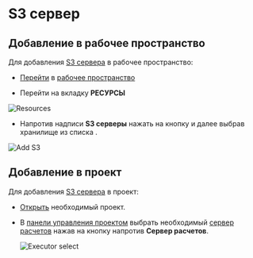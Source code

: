 # S3 сервер

## Добавление в рабочее пространство

Для добавления [S3 сервера][1] в рабочее пространство:

- [Перейти](/docs/instructions/#переход-в-рабочее-пространство) в [рабочее пространство](/docs/desc/workspace.md)

- Перейти на вкладку **РЕСУРСЫ**

![Resources](/images/common/dashboard_user_workspace_resources_new.png)

- Напротив надписи <span class="iconify-inline" data-icon="mdi:folder-network"></span> **S3 серверы** нажать на кнопку <span class="iconify-inline" data-icon="mdi:plus"></span> <span class='iconify-inline' data-icon='ph:number-circle-one-fill' style="color: red"></span> и далее выбрав хранилище из списка <span class='iconify-inline' data-icon='ph:number-circle-two-fill' style="color: red"></span>.

![Add S3](/images/common/dashboard_user_workspace_resources_add_s3.png)

## Добавление в проект

Для добавления [S3 сервера][1] в проект:

- [Открыть][2] необходимый проект.

- В [панели управления проектом][3] выбрать необходимый [сервер расчетов][4] нажав на кнопку <span class='iconify-inline' data-icon='mdi:plus'></span> напротив <span class='iconify-inline' data-icon='mdi:server'></span> **Сервер расчетов**.

  ![Executor select](/images/common/project_manage_panel_executor_add.png)

[1]: /docs/desc/s3.md
[2]: /docs/instructions/project.md#открытие-проекта
[3]: /docs/desc/project.md#панель-управления-проектом
[4]: /docs/desc/executor.md
